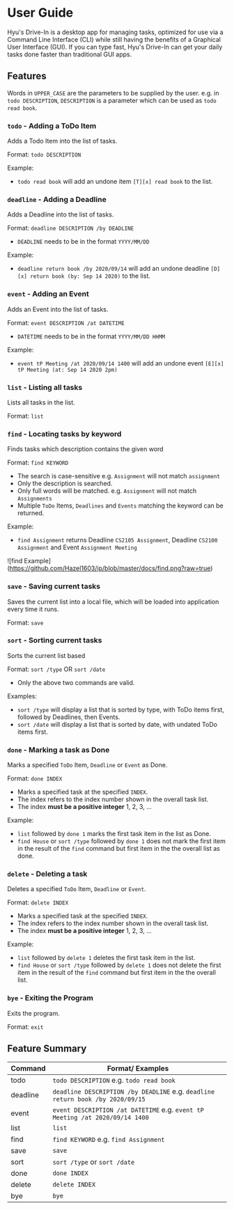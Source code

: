 # User Guide

Hyu's Drive-In is a desktop app for managing tasks, 
optimized for use via a Command Line Interface (CLI) while still having 
the benefits of a Graphical User Interface (GUI). 
If you can type fast, Hyu's Drive-In can get your daily tasks done faster than traditional GUI apps.


## Features 
Words in `UPPER_CASE` are the parameters to be supplied by the user.
e.g. in `todo DESCRIPTION`, `DESCRIPTION` is a parameter which can be used as `todo read book`. 



### `todo` - Adding a ToDo Item

Adds a Todo Item into the list of tasks. 

Format: `todo DESCRIPTION`

Example:

* `todo read book` will add an undone item `[T][x] read book` to the list. 

### `deadline` - Adding a Deadline 

Adds a Deadline into the list of tasks. 

Format: `deadline DESCRIPTION /by DEADLINE`
* `DEADLINE` needs to be in the format `YYYY/MM/DD`

Example:

* `deadline return book /by 2020/09/14` will add an undone deadline `[D][x] return book (by: Sep 14 2020)` 
   to the list. 

### `event` - Adding an Event 

Adds an Event into the list of tasks. 

Format: `event DESCRIPTION /at DATETIME`
* `DATETIME` needs to be in the format `YYYY/MM/DD HHMM`

Example:

* `event tP Meeting /at 2020/09/14 1400` will add an undone event `[E][x] tP Meeting (at: Sep 14 2020 2pm)`

### `list` - Listing all tasks

Lists all tasks in the list.

Format: `list`

### `find` - Locating tasks by keyword

Finds tasks which description contains the given word

Format: `find KEYWORD`
* The search is case-sensitive e.g. `Assignment` will not match `assignment`
* Only the description is searched. 
* Only full words will be matched. e.g. `Assignment` will not match `Assignments`
* Multiple `ToDo` Items, `Deadlines` and `Events` matching the keyword can be returned.  

Example: 
* `find Assignment` returns Deadline `CS2105 Assignment`, Deadline `CS2100 Assignment` and Event `Assignment Meeting`

![find Example] (https://github.com/Hazel1603/ip/blob/master/docs/find.png?raw=true)

### `save` - Saving current tasks

Saves the current list into a local file, which will be loaded into application every time it runs. 

Format: `save`

### `sort` - Sorting current tasks

Sorts the current list based

Format: `sort /type` OR `sort /date`
* Only the above two commands are valid. 

Examples: 
* `sort /type` will display a list that is sorted by type, with ToDo items first, followed by Deadlines, then Events. 
* `sort /date` will display a list that is sorted by date, with undated ToDo items first. 

### `done` - Marking a task as Done

Marks a specified `ToDo` Item, `Deadline` or `Event` as Done. 

Format: `done INDEX`
* Marks a specified task at the specified `INDEX`. 
* The index refers to the index number shown in the overall task list. 
* The index **must be a positive integer** 1, 2, 3, ...

Example:

* `list` followed by `done 1` marks the first task item in the list as Done. 
* `find House` or `sort /type` followed by `done 1` does not mark the first item in the result of the `find` command 
 but first item in the the overall list as done. 

### `delete` - Deleting a task

Deletes a specified `ToDo` Item, `Deadline` or `Event`. 

Format: `delete INDEX`
* Marks a specified task at the specified `INDEX`. 
* The index refers to the index number shown in the overall task list. 
* The index **must be a positive integer** 1, 2, 3, ...

Example:

* `list` followed by `delete 1` deletes the first task item in the list. 
* `find House` or `sort /type` followed by `delete 1` does not delete the first item in the result of the `find` command 
 but first item in the the overall list.  
 
### `bye` - Exiting the Program

Exits the program. 

Format: `exit`

## Feature Summary 
Command | Format/ Examples
--------|-----------------
todo | `todo DESCRIPTION` e.g. `todo read book`
deadline | `deadline DESCRIPTION /by DEADLINE` e.g. `deadline return book /by 2020/09/15`
event | `event DESCRIPTION /at DATETIME` e.g. `event tP Meeting /at 2020/09/14 1400`
list | `list`
find | `find KEYWORD` e.g. `find Assignment`
save | `save`
sort | `sort /type` or `sort /date`
done | `done INDEX`
delete | `delete INDEX` 
bye | `bye`
